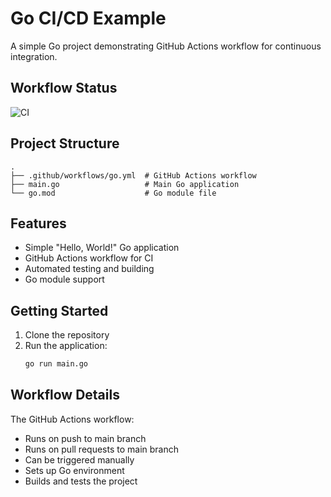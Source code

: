 # Go CI/CD Example

A simple Go project demonstrating GitHub Actions workflow for continuous integration.

## Workflow Status

![CI](https://github.com/mateusmsf94/go-ci-cd/actions/workflows/go.yml/badge.svg)

## Project Structure

```
.
├── .github/workflows/go.yml  # GitHub Actions workflow
├── main.go                   # Main Go application
└── go.mod                    # Go module file
```

## Features

- Simple "Hello, World!" Go application
- GitHub Actions workflow for CI
- Automated testing and building
- Go module support

## Getting Started

1. Clone the repository
2. Run the application:
   ```bash
   go run main.go
   ```

## Workflow Details

The GitHub Actions workflow:
- Runs on push to main branch
- Runs on pull requests to main branch
- Can be triggered manually
- Sets up Go environment
- Builds and tests the project 